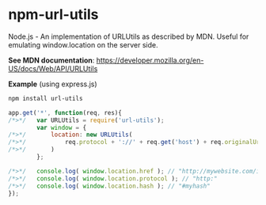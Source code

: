 npm-url-utils
=============

Node.js - An implementation of URLUtils as described by MDN. Useful for emulating window.location on the server side.

**See MDN documentation**: https://developer.mozilla.org/en-US/docs/Web/API/URLUtils

**Example** (using express.js)
```bash
npm install url-utils
```

```javascript
app.get('*', function(req, res){
/*>*/	var URLUtils = require('url-utils');
		var window = {
/*>*/		location: new URLUtils(
/*>*/			req.protocol + '://' + req.get('host') + req.originalUrl
/*>*/		)
		};

/*>*/	console.log( window.location.href ); // "http://mywebsite.com/index.jsx?foo=bar#myhash"
/*>*/	console.log( window.location.protocol ); // "http:"
/*>*/	console.log( window.location.hash ); // "#myhash"
});
```
